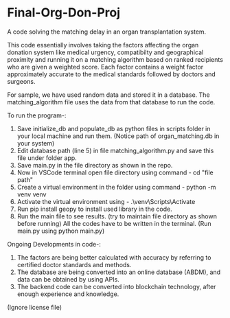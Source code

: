 # Final-Org-Don-Proj
A code solving the matching delay in an organ transplantation system.

This code essentially involves taking the factors affecting the organ donation system like medical urgency, compatibilty and geographical proximity and running it on a matching algorithm based on ranked recipients who are given a weighted score. Each factor contains a weight factor approximately accurate to the medical standards followed by doctors and surgeons.

For sample, we have used random data and stored it in a database. The matching_algorithm file uses the data from that database to run the code.


To run the program-:
1. Save initialize_db and populate_db as python files in scripts folder in your local machine and run them. (Notice path of organ_matching.db in your system)
2. Edit database path (line 5) in file matching_algorithm.py and save this file under folder app.
3. Save main.py in the file directory as shown in the repo.
4. Now in VSCode terminal open file directory using command - cd "file path" 
5. Create a virtual environment in the folder using command - python -m venv venv
6. Activate the virtual environment using -  .\venv\Scripts\Activate
7. Run pip install geopy to install used library in the code.
8. Run the main file to see results. (try to maintain file directory as shown before running)
All the codes have to be written in the terminal. (Run main.py using python main.py)


Ongoing Developments in code-:
1. The factors are being better calculated with accuracy by referring to certified doctor standards and methods.
2. The database are being converted into an online database (ABDM), and data can be obtained by using APIs.
3. The backend code can be converted into blockchain technology, after enough experience and knowledge.

(Ignore license file)
